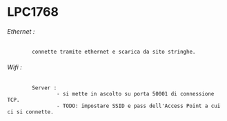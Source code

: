 # LPC1768

###### Ethernet : 
            connette tramite ethernet e scarica da sito stringhe.
###### Wifi :
            Server : 
                    - si mette in ascolto su porta 50001 di connessione TCP.
                    - TODO: impostare SSID e pass dell'Access Point a cui ci si connette.
